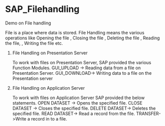 # SAP_Filehandling
Demo on File handling

File is a place where data is stored. File Handling means the various operations like  Opening the file , Closing the file , Deleting the file , Reading the file, , Writing the file etc.

1) File Handling on Presentation Server

   To work with files on Presentation Server, SAP provided the various Function Modules.
   GUI_UPLOAD -> Reading data from a file on Presentation Server.
   GUI_DOWNLOAD-> Writing data to a file on the Presentation server 
  
2) File Handling on Application Server
   
   To work with files on Application Server SAP provided the below statements.
   OPEN DATASET -> Opens the specified file.
   CLOSE DATASET -> Closes the specified file.
   DELETE DATASET-> Deletes the specified file.
   READ DATASET-> Read a record from the file.
   TRANSFER->Write a record in to a file.  

